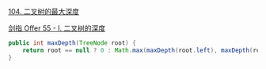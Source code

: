 [104. 二叉树的最大深度](https://leetcode-cn.com/problems/maximum-depth-of-binary-tree/)

[剑指 Offer 55 - I. 二叉树的深度](https://leetcode-cn.com/problems/er-cha-shu-de-shen-du-lcof/)

```java
public int maxDepth(TreeNode root) {
    return root == null ? 0 : Math.max(maxDepth(root.left), maxDepth(root.right)) + 1;
}
```

